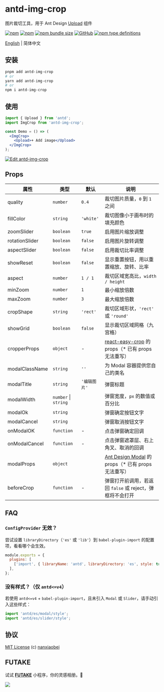# antd-img-crop

图片裁切工具，用于 Ant Design [Upload](https://ant.design/components/upload-cn/) 组件

[![npm](https://img.shields.io/npm/v/antd-img-crop.svg?style=flat-square)](https://www.npmjs.com/package/antd-img-crop)
[![npm](https://img.shields.io/npm/dt/antd-img-crop?style=flat-square)](https://www.npmtrends.com/antd-img-crop)
[![npm bundle size](https://img.shields.io/bundlephobia/minzip/antd-img-crop?style=flat-square)](https://bundlephobia.com/result?p=antd-img-crop)
[![GitHub](https://img.shields.io/github/license/nanxiaobei/antd-img-crop?style=flat-square)](https://github.com/nanxiaobei/antd-img-crop/blob/main/LICENSE)
[![npm type definitions](https://img.shields.io/npm/types/typescript?style=flat-square)](https://github.com/nanxiaobei/antd-img-crop/blob/main/src/types.ts)

[English](./README.md) | 简体中文

## 安装

```sh
pnpm add antd-img-crop
# or
yarn add antd-img-crop
# or
npm i antd-img-crop
```

## 使用

```jsx harmony
import { Upload } from 'antd';
import ImgCrop from 'antd-img-crop';

const Demo = () => (
  <ImgCrop>
    <Upload>+ Add image</Upload>
  </ImgCrop>
);
```

[![Edit antd-img-crop](https://codesandbox.io/static/img/play-codesandbox.svg)](https://codesandbox.io/s/antd-img-crop-4qoom5p9x4?fontsize=14&hidenavigation=1&theme=dark)

## Props

| 属性           | 类型                 | 默认         | 说明                                                     |
| -------------- | -------------------- | ------------ | -------------------------------------------------------- |
| quality        | `number`             | `0.4`        | 裁切图片质量，`0` 到 `1` 之间                            |
| fillColor      | `string`             | `'white'`    | 裁切图像小于画布时的填充颜色                             |
| zoomSlider     | `boolean`            | `true`       | 启用图片缩放调整                                         |
| rotationSlider | `boolean`            | `false`      | 启用图片旋转调整                                         |
| aspectSlider   | `boolean`            | `false`      | 启用裁切比率调整                                         |
| showReset      | `boolean`            | `false`      | 显示重置按钮，用以重置缩放、旋转、比率                   |
| aspect         | `number`             | `1 / 1`      | 裁切区域宽高比，`width / height`                         |
| minZoom        | `number`             | `1`          | 最小缩放倍数                                             |
| maxZoom        | `number`             | `3`          | 最大缩放倍数                                             |
| cropShape      | `string`             | `'rect'`     | 裁切区域形状，`'rect'` 或 `'round'`                      |
| showGrid       | `boolean`            | `false`      | 显示裁切区域网格（九宫格）                               |
| cropperProps   | `object`             | -            | [react-easy-crop] 的 props（\* 已有 props 无法重写）     |
| modalClassName | `string`             | `''`         | 为 Modal 容器提供您自己的类名                            |
| modalTitle     | `string`             | `'编辑图片'` | 弹窗标题                                                 |
| modalWidth     | `number` \| `string` |              | 弹窗宽度，`px` 的数值或百分比                            |
| modalOk        | `string`             |              | 弹窗确定按钮文字                                         |
| modalCancel    | `string`             |              | 弹窗取消按钮文字                                         |
| onModalOK      | `function`           | -            | 点击弹窗确定回调                                         |
| onModalCancel  | `function`           | -            | 点击弹窗遮罩层、右上角叉、取消的回调                     |
| modalProps     | `object`             |              | [Ant Design Modal] 的 props（\* 已有 props 无法重写）    |
| beforeCrop     | `function`           | -            | 弹窗打开前调用，若返回 `false` 或 reject，弹框将不会打开 |

## FAQ

### `ConfigProvider` 无效？

尝试设置 `libraryDirectory`（`'es'` 或 `'lib'`）到 `babel-plugin-import` 的配置项，看看哪个会生效。

```js
module.exports = {
  plugins: [
    ['import', { libraryName: 'antd', libraryDirectory: 'es', style: true }],
  ],
};
```

### 没有样式？（仅 `antd<=v4`）

若使用 `antd<=v4` + `babel-plugin-import`，且未引入 `Modal` 或 `Slider`，请手动引入这些样式：

```js
import 'antd/es/modal/style';
import 'antd/es/slider/style';
```

## 协议

[MIT License](https://github.com/nanxiaobei/antd-img-crop/blob/main/LICENSE) (c) [nanxiaobei](https://lee.so/)

[react-easy-crop]: https://github.com/ricardo-ch/react-easy-crop#props
[Ant Design Modal]: https://ant.design/components/modal-cn#api

## FUTAKE

试试 [**FUTAKE**](https://sotake.com/futake) 小程序，你的灵感相册。🌈

![](https://s3.bmp.ovh/imgs/2022/07/21/452dd47aeb790abd.png)
